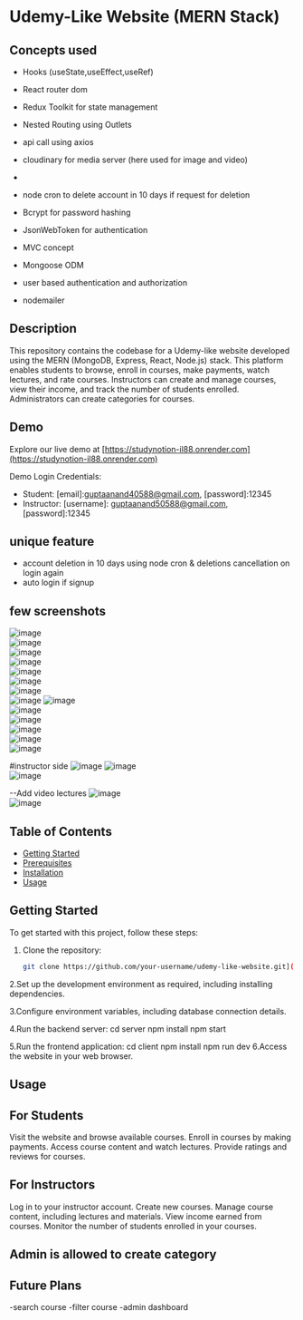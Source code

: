 # Udemy-Like Website (MERN Stack)
## Concepts used
- Hooks (useState,useEffect,useRef)
- React router dom
- Redux Toolkit for state management
- Nested Routing using Outlets
- api call using axios
- cloudinary for media server (here used for image and video)

- 
- node cron to delete account in 10 days if request for deletion
- Bcrypt for password hashing
- JsonWebToken for authentication
- MVC concept
- Mongoose ODM
- user based authentication and authorization
- nodemailer






## Description
This repository contains the codebase for a Udemy-like website developed using the MERN (MongoDB, Express, React, Node.js) stack. This platform enables students to browse, enroll in courses, make payments, watch lectures, and rate courses. Instructors can create and manage courses, view their income, and track the number of students enrolled. Administrators can create categories for courses.



## Demo
Explore our live demo at [https://studynotion-il88.onrender.com](https://studynotion-il88.onrender.com)

Demo Login Credentials:
- Student: [email]:guptaanand40588@gmail.com, [password]:12345
- Instructor: [username]: guptaanand50588@gmail.com, [password]:12345

## unique feature
- account deletion in 10 days using node cron & deletions cancellation on login again 
- auto login if signup
## few screenshots
![image](https://github.com/anandkishorgupta/StudyNotion/assets/85511831/1e6176ab-3e29-402d-9caf-aa869221db2f)
<br>
![image](https://github.com/anandkishorgupta/StudyNotion/assets/85511831/f81ce786-9be8-4287-bab6-ae8515583c84)
<br>
![image](https://github.com/anandkishorgupta/Edtech-Mega-Project/assets/85511831/b1e83496-aa3d-4da7-bf79-ee9ab0fa3952)
<br>
![image](https://github.com/anandkishorgupta/StudyNotion/assets/85511831/2f4c80f8-83cd-46b8-b68e-4e70e42f7aad)
<br>
![image](https://github.com/anandkishorgupta/StudyNotion/assets/85511831/6fc2f9f1-2938-4381-ac07-a10f33813266)
<br>
![image](https://github.com/anandkishorgupta/StudyNotion/assets/85511831/7e4c1766-87cc-4d35-b662-a3e2a87d68e6)
<br>
![image](https://github.com/anandkishorgupta/StudyNotion/assets/85511831/bb2e8ff8-c4c0-4aff-8a7a-08cee0201694)
<br>
![image](https://github.com/anandkishorgupta/StudyNotion/assets/85511831/27f921b8-9c98-42d6-8538-ee4251e67e5b)
![image](https://github.com/anandkishorgupta/StudyNotion/assets/85511831/93c56a10-ff15-4113-8c59-8d123fe1f52f)
<br>
![image](https://github.com/anandkishorgupta/StudyNotion/assets/85511831/bc1c3d81-150a-48ab-bc46-1901cb651759)
<br>
![image](https://github.com/anandkishorgupta/StudyNotion/assets/85511831/1a7b2b8d-a3b4-4bd8-803d-0a2802d26a3b)
<br>
![image](https://github.com/anandkishorgupta/StudyNotion/assets/85511831/25094ce9-6fb4-4cdd-be65-462093905a8d)
<br>
![image](https://github.com/anandkishorgupta/StudyNotion/assets/85511831/9f27658f-359b-4716-81dd-dad00e72f3ce)
<br>
![image](https://github.com/anandkishorgupta/StudyNotion/assets/85511831/706a8159-c4db-4909-a22f-201384f21a26)

#instructor side
![image](https://github.com/anandkishorgupta/StudyNotion/assets/85511831/cbd60b48-73bb-42e4-a60d-cf814e004a98)
![image](https://github.com/anandkishorgupta/StudyNotion/assets/85511831/30acef95-76b9-404b-84ad-44b13d571bc8)
<br>
![image](https://github.com/anandkishorgupta/StudyNotion/assets/85511831/a202bdcb-168a-4f59-874d-11e7b7af6afd)

--Add video lectures 
![image](https://github.com/anandkishorgupta/StudyNotion/assets/85511831/8dc6a946-d11b-4b05-89fd-8e6aacd9572a)
<br>
![image](https://github.com/anandkishorgupta/StudyNotion/assets/85511831/fa64ee65-1635-4b67-9a9e-71960aa4140f)

## Table of Contents
- [Getting Started](#getting-started)
- [Prerequisites](#prerequisites)
- [Installation](#installation)
- [Usage](#usage)

## Getting Started
To get started with this project, follow these steps:

1. Clone the repository:
   ```bash
   git clone https://github.com/your-username/udemy-like-website.git](https://github.com/anandkishorgupta/Edtech-Mega-Project.git)https://github.com/anandkishorgupta/Edtech-Mega-Project.git

2.Set up the development environment as required, including installing dependencies.

3.Configure environment variables, including database connection details.

4.Run the backend server:
cd server
npm install
npm start

5.Run the frontend application:
cd client
npm install
npm run dev
6.Access the website in your web browser.

## Usage
## For Students
Visit the website and browse available courses.
Enroll in courses by making payments.
Access course content and watch lectures.
Provide ratings and reviews for courses.

## For Instructors
Log in to your instructor account.
Create new courses.
Manage course content, including lectures and materials.
View income earned from courses.
Monitor the number of students enrolled in your courses.

## Admin is allowed to create category

## Future Plans
-search course
-filter course
-admin dashboard


